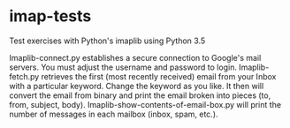 # imap-tests
Test exercises with Python's imaplib using Python 3.5


Imaplib-connect.py establishes a secure connection to Google's mail servers. You must adjust the username and password to login. Imaplib-fetch.py retrieves the first (most recently received) email from your Inbox with a particular keyword. Change the keyword as you like. It then will convert the email from binary and print the email broken into pieces (to, from, subject, body). Imaplib-show-contents-of-email-box.py will print the number of messages in each mailbox (inbox, spam, etc.).
